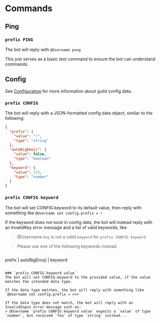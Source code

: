 # Commands

## Ping

### `prefix PING`
The bot will reply with `@Username pong`

This just serves as a basic test command to ensure the bot can understand commands.


## Config

See [Configuration](Configuration.md) for more information about guild config data.

### `prefix CONFIG`
The bot will reply with a JSON-formatted config data object, similar to the following:
```json
{
  "prefix": {
    "value": "!",
    "type": "string"
  },
  "autoBigEmoji": {
    "value": false,
    "type": "boolean"
  },
  "keyword": {
    "value": 123,
    "type": "number"
  }
}
```

### `prefix CONFIG keyword`
The bot will set CONFIG.keyword to its default value, then reply with something like `@Username set config.prefix = !`

If the keyword does not exist in config data, the bot will instead reply with an InvalidKey error message and a list of valid keywords, like 
> @Username `key` is not a valid `keyword` for `prefix CONFIG keyword`

> Please use one of the following keywords instead:

> ```
prefix | autoBigEmoji | keyword
```

### `prefix CONFIG keyword value`
The bot will set CONFIG.keyword to the provided value, if the value matches the intended data type.

If the data type matches, the bot will reply with something like `@Username set config.prefix = >>>`

If the data type does not match, the bot will reply with an InvalidInput error message such as:
> @Username `prefix CONFIG keyword value` expects a `value` of type `number`, but received `foo` of type `string` instead...
